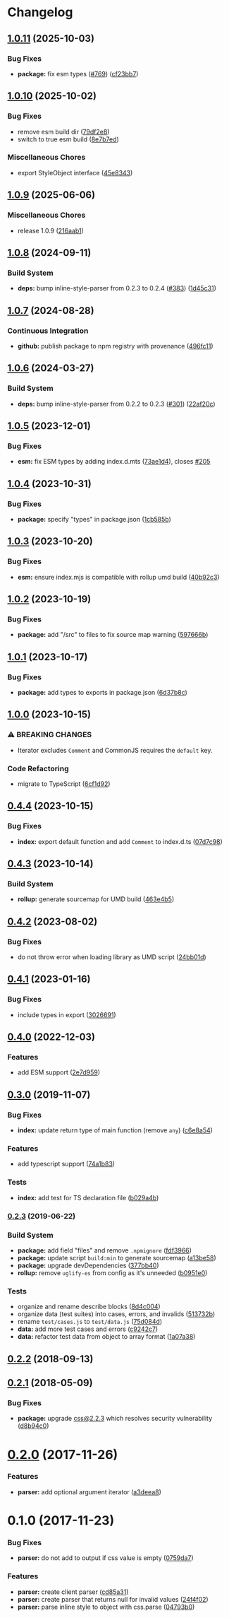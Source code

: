 # Changelog

## [1.0.11](https://github.com/remarkablemark/style-to-object/compare/v1.0.10...v1.0.11) (2025-10-03)


### Bug Fixes

* **package:** fix esm types ([#769](https://github.com/remarkablemark/style-to-object/issues/769)) ([cf23bb7](https://github.com/remarkablemark/style-to-object/commit/cf23bb7a8b21e7ec6eda6dfb1aedfddd6ad372c5))

## [1.0.10](https://github.com/remarkablemark/style-to-object/compare/v1.0.9...v1.0.10) (2025-10-02)

### Bug Fixes

- remove esm build dir ([79df2e8](https://github.com/remarkablemark/style-to-object/commit/79df2e80346d57668dae6d95626ad6b8fa501178))
- switch to true esm build ([8e7b7ed](https://github.com/remarkablemark/style-to-object/commit/8e7b7edad01aa46c6b83d8308da5e9fffd143e20))

### Miscellaneous Chores

- export StyleObject interface ([45e8343](https://github.com/remarkablemark/style-to-object/commit/45e834300a2f75eb165f2f8100d6c356fa2c7b2a))

## [1.0.9](https://github.com/remarkablemark/style-to-object/compare/v1.0.8...v1.0.9) (2025-06-06)

### Miscellaneous Chores

- release 1.0.9 ([216aab1](https://github.com/remarkablemark/style-to-object/commit/216aab1d363b44a7611b3cc562a921c10986b15b))

## [1.0.8](https://github.com/remarkablemark/style-to-object/compare/v1.0.7...v1.0.8) (2024-09-11)

### Build System

- **deps:** bump inline-style-parser from 0.2.3 to 0.2.4 ([#383](https://github.com/remarkablemark/style-to-object/issues/383)) ([1d45c31](https://github.com/remarkablemark/style-to-object/commit/1d45c318fc85b7054b5dbe2d256bc02179bb6310))

## [1.0.7](https://github.com/remarkablemark/style-to-object/compare/v1.0.6...v1.0.7) (2024-08-28)

### Continuous Integration

- **github:** publish package to npm registry with provenance ([496fc11](https://github.com/remarkablemark/style-to-object/commit/496fc11f70d57d457cebb0d0fbb9eab881871e8d))

## [1.0.6](https://github.com/remarkablemark/style-to-object/compare/v1.0.5...v1.0.6) (2024-03-27)

### Build System

- **deps:** bump inline-style-parser from 0.2.2 to 0.2.3 ([#301](https://github.com/remarkablemark/style-to-object/issues/301)) ([22af20c](https://github.com/remarkablemark/style-to-object/commit/22af20ceb8f82e24b374d08d28c3af204b59b81e))

## [1.0.5](https://github.com/remarkablemark/style-to-object/compare/v1.0.4...v1.0.5) (2023-12-01)

### Bug Fixes

- **esm:** fix ESM types by adding index.d.mts ([73ae1d4](https://github.com/remarkablemark/style-to-object/commit/73ae1d41d97eb4db0983fd06d3b6ea2ef436ea65)), closes [#205](https://github.com/remarkablemark/style-to-object/issues/205)

## [1.0.4](https://github.com/remarkablemark/style-to-object/compare/v1.0.3...v1.0.4) (2023-10-31)

### Bug Fixes

- **package:** specify "types" in package.json ([1cb585b](https://github.com/remarkablemark/style-to-object/commit/1cb585b796bfcc33790ee319ec9c0ceb5a1048d7))

## [1.0.3](https://github.com/remarkablemark/style-to-object/compare/v1.0.2...v1.0.3) (2023-10-20)

### Bug Fixes

- **esm:** ensure index.mjs is compatible with rollup umd build ([40b92c3](https://github.com/remarkablemark/style-to-object/commit/40b92c3e8d13eab96b65f8aa2a656e8bc9a94a15))

## [1.0.2](https://github.com/remarkablemark/style-to-object/compare/v1.0.1...v1.0.2) (2023-10-19)

### Bug Fixes

- **package:** add "/src" to files to fix source map warning ([597666b](https://github.com/remarkablemark/style-to-object/commit/597666b92e5cc10c7185d94d30c7549bf0ab4263))

## [1.0.1](https://github.com/remarkablemark/style-to-object/compare/v1.0.0...v1.0.1) (2023-10-17)

### Bug Fixes

- **package:** add types to exports in package.json ([6d37b8c](https://github.com/remarkablemark/style-to-object/commit/6d37b8c973c952d5b4171feeff64dcc00cbfb7c2))

## [1.0.0](https://github.com/remarkablemark/style-to-object/compare/v0.4.4...v1.0.0) (2023-10-15)

### ⚠ BREAKING CHANGES

- Iterator excludes `Comment` and CommonJS requires the `default` key.

### Code Refactoring

- migrate to TypeScript ([6cf1d92](https://github.com/remarkablemark/style-to-object/commit/6cf1d92650d7669244b423d3ae9d345fd563f855))

## [0.4.4](https://github.com/remarkablemark/style-to-object/compare/v0.4.3...v0.4.4) (2023-10-15)

### Bug Fixes

- **index:** export default function and add `Comment` to index.d.ts ([07d7c98](https://github.com/remarkablemark/style-to-object/commit/07d7c9825d1c111f1083aaadf9fd4891eb7b1f7a))

## [0.4.3](https://github.com/remarkablemark/style-to-object/compare/v0.4.2...v0.4.3) (2023-10-14)

### Build System

- **rollup:** generate sourcemap for UMD build ([463e4b5](https://github.com/remarkablemark/style-to-object/commit/463e4b59ea8249df831977b4008a973e1f5d3cfe))

## [0.4.2](https://github.com/remarkablemark/style-to-object/compare/v0.4.1...v0.4.2) (2023-08-02)

### Bug Fixes

- do not throw error when loading library as UMD script ([24bb01d](https://github.com/remarkablemark/style-to-object/commit/24bb01df3b81f22ebe7ae6760cb7954d4a936c7d))

## [0.4.1](https://github.com/remarkablemark/style-to-object/compare/v0.4.0...v0.4.1) (2023-01-16)

### Bug Fixes

- include types in export ([3026691](https://github.com/remarkablemark/style-to-object/commit/3026691e090a6763f3b03d13a9251952d15b2e7a))

## [0.4.0](https://github.com/remarkablemark/style-to-object/compare/v0.3.0...v0.4.0) (2022-12-03)

### Features

- add ESM support ([2e7d959](https://github.com/remarkablemark/style-to-object/commit/2e7d959f4ced37c40de82a1c7a4fbb2f299f04cd))

## [0.3.0](https://github.com/remarkablemark/style-to-object/compare/v0.2.3...v0.3.0) (2019-11-07)

### Bug Fixes

- **index:** update return type of main function (remove `any`) ([c6e8a54](https://github.com/remarkablemark/style-to-object/commit/c6e8a54))

### Features

- add typescript support ([74a1b83](https://github.com/remarkablemark/style-to-object/commit/74a1b83))

### Tests

- **index:** add test for TS declaration file ([b029a4b](https://github.com/remarkablemark/style-to-object/commit/b029a4b))

### [0.2.3](https://github.com/remarkablemark/style-to-object/compare/v0.2.2...v0.2.3) (2019-06-22)

### Build System

- **package:** add field "files" and remove `.npmignore` ([fdf3966](https://github.com/remarkablemark/style-to-object/commit/fdf3966))
- **package:** update script `build:min` to generate sourcemap ([a13be58](https://github.com/remarkablemark/style-to-object/commit/a13be58))
- **package:** upgrade devDependencies ([377bb40](https://github.com/remarkablemark/style-to-object/commit/377bb40))
- **rollup:** remove `uglify-es` from config as it's unneeded ([b0951e0](https://github.com/remarkablemark/style-to-object/commit/b0951e0))

### Tests

- organize and rename describe blocks ([8d4c004](https://github.com/remarkablemark/style-to-object/commit/8d4c004))
- organize data (test suites) into cases, errors, and invalids ([513732b](https://github.com/remarkablemark/style-to-object/commit/513732b))
- rename `test/cases.js` to `test/data.js` ([75d084d](https://github.com/remarkablemark/style-to-object/commit/75d084d))
- **data:** add more test cases and errors ([c9242c7](https://github.com/remarkablemark/style-to-object/commit/c9242c7))
- **data:** refactor test data from object to array format ([1a07a38](https://github.com/remarkablemark/style-to-object/commit/1a07a38))

<a name="0.2.2"></a>

## [0.2.2](https://github.com/remarkablemark/style-to-object/compare/v0.2.1...v0.2.2) (2018-09-13)

<a name="0.2.1"></a>

## [0.2.1](https://github.com/remarkablemark/style-to-object/compare/v0.2.0...v0.2.1) (2018-05-09)

### Bug Fixes

- **package:** upgrade css@2.2.3 which resolves security vulnerability ([d8b94c0](https://github.com/remarkablemark/style-to-object/commit/d8b94c0))

<a name="0.2.0"></a>

# [0.2.0](https://github.com/remarkablemark/style-to-object/compare/v0.1.0...v0.2.0) (2017-11-26)

### Features

- **parser:** add optional argument iterator ([a3deea8](https://github.com/remarkablemark/style-to-object/commit/a3deea8))

<a name="0.1.0"></a>

# 0.1.0 (2017-11-23)

### Bug Fixes

- **parser:** do not add to output if css value is empty ([0759da7](https://github.com/remarkablemark/style-to-object/commit/0759da7))

### Features

- **parser:** create client parser ([cd85a31](https://github.com/remarkablemark/style-to-object/commit/cd85a31))
- **parser:** create parser that returns null for invalid values ([24f4f02](https://github.com/remarkablemark/style-to-object/commit/24f4f02))
- **parser:** parse inline style to object with css.parse ([04793b0](https://github.com/remarkablemark/style-to-object/commit/04793b0))
